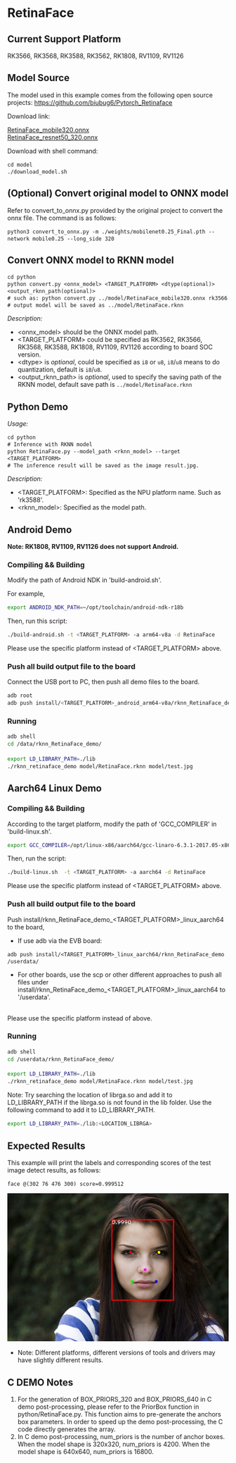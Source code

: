 # RetinaFace

## Current Support Platform
RK3566, RK3568, RK3588, RK3562, RK1808, RV1109, RV1126

## Model Source
The model used in this example comes from the following open source projects:
https://github.com/biubug6/Pytorch_Retinaface

Download link: 

[RetinaFace_mobile320.onnx](https://ftrg.zbox.filez.com/v2/delivery/data/95f00b0fc900458ba134f8b180b3f7a1/examples/RetinaFace/RetinaFace_mobile320.onnx)<br />[RetinaFace_resnet50_320.onnx](https://ftrg.zbox.filez.com/v2/delivery/data/95f00b0fc900458ba134f8b180b3f7a1/examples/RetinaFace/RetinaFace_resnet50_320.onnx)

Download with shell command:

```
cd model
./download_model.sh
```



## (Optional) Convert original model to ONNX model
Refer to convert_to_onnx.py provided by the original project to convert the onnx file. The command is as follows:
```
python3 convert_to_onnx.py -m ./weights/mobilenet0.25_Final.pth --network mobile0.25 --long_side 320 
```


## Convert ONNX model to RKNN model

```
cd python
python convert.py <onnx_model> <TARGET_PLATFORM> <dtype(optional)> <output_rknn_path(optional)>
# such as: python convert.py ../model/RetinaFace_mobile320.onnx rk3566
# output model will be saved as ../model/RetinaFace.rknn
```
*Description:*

- <onnx_model> should be the ONNX model path.
- <TARGET_PLATFORM>  could be specified as RK3562, RK3566, RK3568, RK3588, RK1808, RV1109, RV1126 according to board SOC version.
- <dtype\> is *optional*, could be specified as `i8` or `u8`, `i8`/`u8` means to do quantization, default is `i8`/`u8`.
- <output_rknn_path> is *optional*, used to specify the saving path of the RKNN model, default save path is `../model/RetinaFace.rknn`


## Python Demo

*Usage:*

```shell
cd python
# Inference with RKNN model
python RetinaFace.py --model_path <rknn_model> --target <TARGET_PLATFORM>
# The inference result will be saved as the image result.jpg.
```
*Description:*
- <TARGET_PLATFORM>: Specified as the NPU platform name. Such as 'rk3588'.
- <rknn_model>: Specified as the model path.


## Android Demo
**Note: RK1808, RV1109, RV1126 does not support Android.**

### Compiling && Building

Modify the path of Android NDK in 'build-android.sh'.

For example,

```sh
export ANDROID_NDK_PATH=~/opt/toolchain/android-ndk-r18b
```

Then, run this script:

```sh
./build-android.sh -t <TARGET_PLATFORM> -a arm64-v8a -d RetinaFace
```
Please use the specific platform instead of <TARGET_PLATFORM> above.

### Push all build output file to the board

Connect the USB port to PC, then push all demo files to the board.

```sh
adb root
adb push install/<TARGET_PLATFORM>_android_arm64-v8a/rknn_RetinaFace_demo/ /data/
```

### Running

```sh
adb shell
cd /data/rknn_RetinaFace_demo/

export LD_LIBRARY_PATH=./lib
./rknn_retinaface_demo model/RetinaFace.rknn model/test.jpg
```

## Aarch64 Linux Demo

### Compiling && Building

According to the target platform, modify the path of 'GCC_COMPILER' in 'build-linux.sh'.

```sh
export GCC_COMPILER=/opt/linux-x86/aarch64/gcc-linaro-6.3.1-2017.05-x86_64_aarch64-linux-gnu/bin/aarch64-linux-gnu
```

Then, run the script:

```sh
./build-linux.sh  -t <TARGET_PLATFORM> -a aarch64 -d RetinaFace
```

Please use the specific platform instead of <TARGET_PLATFORM> above.

### Push all build output file to the board


Push install/rknn_RetinaFace_demo_<TARGET_PLATFORM>_linux_aarch64 to the board,<br>
- If use adb via the EVB board:

```
adb push install/<TARGET_PLATFORM>_linux_aarch64/rknn_RetinaFace_demo /userdata/
```

- For other boards, use the scp or other different approaches to push all files under install/rknn_RetinaFace_demo_<TARGET_PLATFORM>_linux_aarch64 to '/userdata'.
<br>
Please use the specific platform instead of <TARGET_PLATFORM> above.

### Running

```sh
adb shell
cd /userdata/rknn_RetinaFace_demo/

export LD_LIBRARY_PATH=./lib
./rknn_retinaface_demo model/RetinaFace.rknn model/test.jpg
```
Note: Try searching the location of librga.so and add it to LD_LIBRARY_PATH if the librga.so is not found in the lib folder.
Use the following command to add it to LD_LIBRARY_PATH.

```sh
export LD_LIBRARY_PATH=./lib:<LOCATION_LIBRGA>
```

## Expected Results
This example will print the labels and corresponding scores of the test image detect results, as follows:
```
face @(302 76 476 300) score=0.999512
```
<img src="python/result.jpg">


- Note: Different platforms, different versions of tools and drivers may have slightly different results.

## C DEMO Notes
1. For the generation of BOX_PRIORS_320 and BOX_PRIORS_640 in C demo post-processing, please refer to the PriorBox function in python/RetinaFace.py. This function aims to pre-generate the anchors box parameters. In order to speed up the demo post-processing, the C code directly generates the array.
2. In C demo post-processing, num_priors is the number of anchor boxes. When the model shape is 320x320, num_priors is 4200. When the model shape is 640x640, num_priors is 16800.
